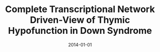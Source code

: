 ---
title: "Complete Transcriptional Network Driven-View of Thymic Hypofunction in Down Syndrome"
collection: publications
permalink: /publication/2014-moreira2014complete
authors: "C. A. Moreira-Filho, S. Y. Bando, F. B. Bertonha, L. R. Fereira, F. N. Silva, L. da F. Costa, M. S. Grassi, M. Carneiro-Sampaio"
date: 2014-01-01
venue: 'Journal of Clinical Immunology, v. 34, n. 3, p. 363--363.'
bibtex: "moreira2014complete.bib"
---